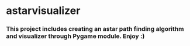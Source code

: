 # astarvisualizer

### This project includes creating an astar path finding algorithm and visualizer through Pygame module. Enjoy :)
